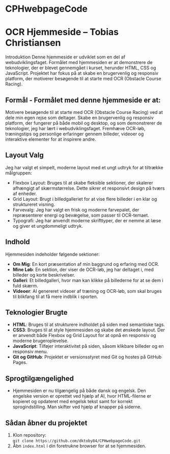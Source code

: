 # CPHwebpageCode
# OCR Hjemmeside – Tobias Christiansen

Introduktion
Denne hjemmeside er udviklet som en del af webudviklingsfaget. Formålet med hjemmesiden er at demonstrere de teknologier, der er blevet gennemgået i kurset, herunder HTML, CSS og JavaScript. Projektet har fokus på at skabe en brugervenlig og responsiv platform, der motiverer besøgende til at starte med OCR (Obstacle Course Racing).


## Formål - Formålet med denne hjemmeside er at:

Motivere besøgende til at starte med OCR (Obstacle Course Racing) ved at dele min egen rejse som deltager.
Skabe en brugervenlig og responsiv platform, der fungerer på både mobil og desktop, og som demonstrerer de teknologier, jeg har lært i webudviklingsfaget.
Fremhæve OCR-løb, træningstips og personlige erfaringer gennem billeder, videoer og interaktive elementer for at inspirere andre.

## Layout Valg
Jeg har valgt et simpelt, moderne layout med et ungt udtryk for at tiltrække målgruppen:
- Flexbox Layout: Bruges til at skabe fleksible sektioner, der skalerer afhængigt af skærmstørrelse. Dette sikrer et responsivt design på tværs af enheder.
- Grid Layout: Brugt i billedgalleriet for at vise flere billeder i en klar og struktureret visning.
- Farvevalg: Jeg har valgt en frisk og moderne farvepalet, der repræsenterer energi og bevægelse, som passer til OCR-temaet.
- Typografi: Jeg har anvendt moderne skrifttyper, der er nemme at læse og giver et ungdommeligt udtryk.


## Indhold
Hjemmesiden indeholder følgende sektioner:
- **Om Mig**: En kort præsentation af min baggrund og erfaring med OCR.
- **Mine Løb**: En sektion, der viser de OCR-løb, jeg har deltaget i, med billeder og korte beskrivelser.
- **Galleri**: Et billedgalleri, hvor man kan klikke på billederne for at se dem i fuld skærm.
- **Videoer**: AI genereret videoer af træning og OCR-løb, som skal bruges til blikfang til at få mere indblik i sporten.

## Teknologier Brugte
- **HTML**: Bruges til at strukturere indholdet på siden med semantiske tags.
- **CSS3**: Bruges til at style hjemmesiden og skabe det ønskede layout. Der er anvendt både Flexbox og Grid Layout for at opnå en responsiv og moderne brugeroplevelse.
- **JavaScript**: Tilføjer interaktivitet på siden, såsom klikbare billeder og en responsiv menu.
- **Git og GitHub**: Projektet er versionsstyret med Git og hostes på GitHub Pages.

## Sprogtilgængelighed
- Hjemmesiden er nu tilgængelig på både dansk og engelsk. Den engelske version er oprettet ved hjælp af AI, hvor HTML-filerne er kopieret og opdateret med engelsk tekst samt <html lang="en"> for korrekt sprogindstilling. Man skifter ved hjælp af knapper på siderne.

## Sådan åbner du projektet
1. Klon repository:  
   `git clone https://github.com/dktoby84/CPHwebpageCode.git`
2. Åbn `index.html` i din foretrukne browser for at se hjemmesiden.


